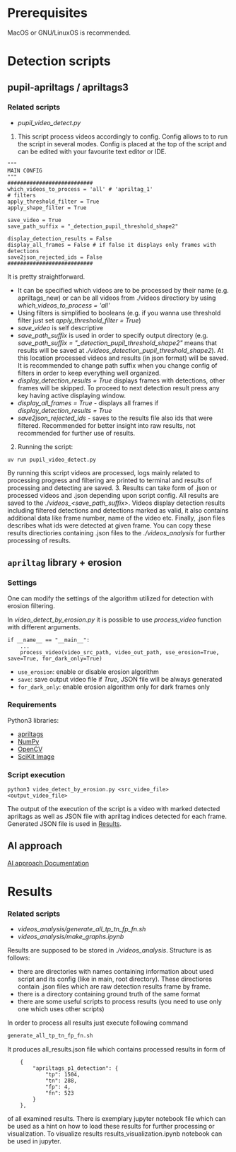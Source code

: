 # Prerequisites
MacOS or GNU/LinuxOS is recommended.
# Detection scripts

## pupil-apriltags / apriltags3

### Related scripts
- *pupil_video_detect.py*

1. This script process videos accordingly to config. Config allows to to run the script in several modes. Config is placed at the top of the script and can be edited with your favourite text editor or IDE.
```
"""
MAIN CONFIG
"""
###########################
which_videos_to_process = 'all' # 'apriltag_1'
# filters
apply_threshold_filter = True
apply_shape_filter = True

save_video = True
save_path_suffix = "_detection_pupil_threshold_shape2"

display_detection_results = False
display_all_frames = False # if false it displays only frames with detections
save2json_rejected_ids = False
###########################
```
It is pretty straightforward.
- It can be specified which videos are to be processed by their name (e.g. apriltags_new) or can be all videos from ./videos directiory by using *which_videos_to_process = 'all'*
- Using filters is simplified to booleans (e.g. if you wanna use threshold filter just set *apply_threshold_filter = True*)
- *save_video* is self descriptive
- *save_path_suffix* is used in order to specify output directory (e.g. *save_path_suffix = "_detection_pupil_threshold_shape2"* means that results will be saved at *./videos_detection_pupil_threshold_shape2*). At this location processed videos and results (in json format) will be saved. It is recommended to change path suffix when you change config of filters in order to keep everything well organized.
- *display_detection_results = True*  displays frames with detections, other frames will be skipped. To proceed to next detection result press any key having active displaying window.
- *display_all_frames = True* - displays all frames if *display_detection_results = True*
- *save2json_rejected_ids* - saves to the results file also ids that were filtered. Recommended for better insight into raw results, not recommended for further use of results.
2. Running the script:
```
uv run pupil_video_detect.py
```
By running this script videos are processed, logs mainly related to processing progress and filtering are printed to terminal and results of processing and detecting are saved.
3. Results can take form of .json or processed videos and .json depending upon script config. All results are saved to the ./*videos_<save_path_suffix>*. Videos display detection results including filtered detections and detections marked as valid, it also contains additional data like frame number, name of the video etc. Finally, .json files describes what ids were detected at given frame.
You can copy these results directiories containing .json files to the *./videos_analysis* for further processing of results.

## ```apriltag``` library + erosion

### Settings

One can modify the settings of the algorithm utilized for detection with erosion filtering.

In *video_detect_by_erosion.py* it is possible to use *process_video* function with different arguments.

```
if __name__ == "__main__":
    ...
    process_video(video_src_path, video_out_path, use_erosion=True, save=True, for_dark_only=True)
```

- ```use_erosion```: enable or disable erosion algorithm
- ```save```: save output video file if *True*, JSON file will be always generated
- ```for_dark_only```: enable erosion algorithm only for dark frames only

### Requirements

Python3 libraries:
- [apriltags](https://pypi.org/project/apriltag/)
- [NumPy](https://pypi.org/project/numpy/)
- [OpenCV](https://pypi.org/project/opencv-python/)
- [SciKit Image](https://pypi.org/project/scikit-image/)

### Script execution

```
python3 video_detect_by_erosion.py <src_video_file> <output_video_file>
```

The output of the execution of the script is a video with marked detected apriltags as well as JSON file with apriltag indices detected for each frame. Generated JSON file is used in [Results](#Results).

## AI approach

[AI approach Documentation](ai-solution/README.md)
# Results
### Related scripts
- *videos_analysis/generate_all_tp_tn_fp_fn.sh*
- *videos_analysis/make_graphs.ipynb*

Results are supposed to be stored in *./videos_analysis*. Structure is as follows:
- there are directories with names containing information about used script and its config (like in main, root directory). These directiores contain .json files which are raw detection results frame by frame.
- there is a directory containing ground truth of the same format
- there are some useful scripts to process results (you need to use only one which uses other scripts)

In order to process all results just execute following command
```bash
generate_all_tp_tn_fp_fn.sh
```
It produces all_results.json file which contains processed results in form of
```
    {
        "apriltags_p1_detection": {
            "tp": 1504,
            "tn": 288,
            "fp": 4,
            "fn": 523
        }
    },
```
of all examined results. There is exemplary jupyter notebook file which can be used as a hint on how to load these results for further processing or visualization.
To visualize results results_visualization.ipynb notebook can be used in jupyter.